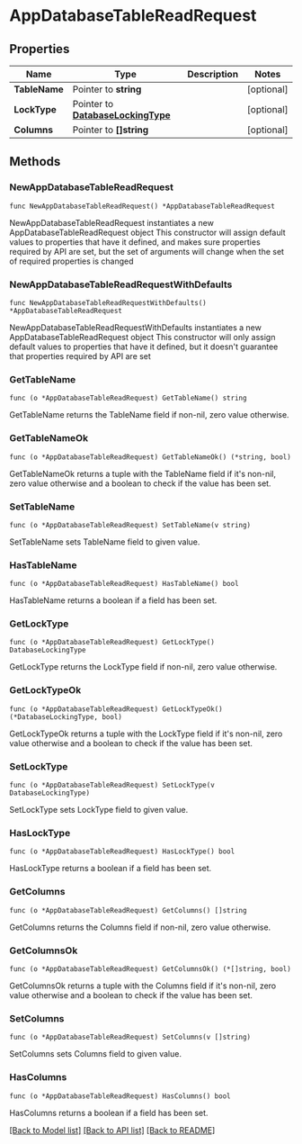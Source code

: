 # AppDatabaseTableReadRequest

## Properties

Name | Type | Description | Notes
------------ | ------------- | ------------- | -------------
**TableName** | Pointer to **string** |  | [optional] 
**LockType** | Pointer to [**DatabaseLockingType**](DatabaseLockingType.md) |  | [optional] 
**Columns** | Pointer to **[]string** |  | [optional] 

## Methods

### NewAppDatabaseTableReadRequest

`func NewAppDatabaseTableReadRequest() *AppDatabaseTableReadRequest`

NewAppDatabaseTableReadRequest instantiates a new AppDatabaseTableReadRequest object
This constructor will assign default values to properties that have it defined,
and makes sure properties required by API are set, but the set of arguments
will change when the set of required properties is changed

### NewAppDatabaseTableReadRequestWithDefaults

`func NewAppDatabaseTableReadRequestWithDefaults() *AppDatabaseTableReadRequest`

NewAppDatabaseTableReadRequestWithDefaults instantiates a new AppDatabaseTableReadRequest object
This constructor will only assign default values to properties that have it defined,
but it doesn't guarantee that properties required by API are set

### GetTableName

`func (o *AppDatabaseTableReadRequest) GetTableName() string`

GetTableName returns the TableName field if non-nil, zero value otherwise.

### GetTableNameOk

`func (o *AppDatabaseTableReadRequest) GetTableNameOk() (*string, bool)`

GetTableNameOk returns a tuple with the TableName field if it's non-nil, zero value otherwise
and a boolean to check if the value has been set.

### SetTableName

`func (o *AppDatabaseTableReadRequest) SetTableName(v string)`

SetTableName sets TableName field to given value.

### HasTableName

`func (o *AppDatabaseTableReadRequest) HasTableName() bool`

HasTableName returns a boolean if a field has been set.

### GetLockType

`func (o *AppDatabaseTableReadRequest) GetLockType() DatabaseLockingType`

GetLockType returns the LockType field if non-nil, zero value otherwise.

### GetLockTypeOk

`func (o *AppDatabaseTableReadRequest) GetLockTypeOk() (*DatabaseLockingType, bool)`

GetLockTypeOk returns a tuple with the LockType field if it's non-nil, zero value otherwise
and a boolean to check if the value has been set.

### SetLockType

`func (o *AppDatabaseTableReadRequest) SetLockType(v DatabaseLockingType)`

SetLockType sets LockType field to given value.

### HasLockType

`func (o *AppDatabaseTableReadRequest) HasLockType() bool`

HasLockType returns a boolean if a field has been set.

### GetColumns

`func (o *AppDatabaseTableReadRequest) GetColumns() []string`

GetColumns returns the Columns field if non-nil, zero value otherwise.

### GetColumnsOk

`func (o *AppDatabaseTableReadRequest) GetColumnsOk() (*[]string, bool)`

GetColumnsOk returns a tuple with the Columns field if it's non-nil, zero value otherwise
and a boolean to check if the value has been set.

### SetColumns

`func (o *AppDatabaseTableReadRequest) SetColumns(v []string)`

SetColumns sets Columns field to given value.

### HasColumns

`func (o *AppDatabaseTableReadRequest) HasColumns() bool`

HasColumns returns a boolean if a field has been set.


[[Back to Model list]](../README.md#documentation-for-models) [[Back to API list]](../README.md#documentation-for-api-endpoints) [[Back to README]](../README.md)


